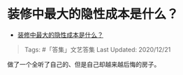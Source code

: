 # 装修中最大的隐性成本是什么？

- [装修中最大的隐性成本是什么？](https://www.zhihu.com/question/403414841/answer/1344609084)

>Tags: #「答集」文艺答集 
>Last Updated: 2020/12/21

做了一个全听了自己的、但是自己却越来越后悔的房子。